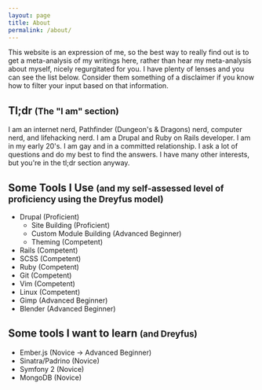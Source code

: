 ```yaml
---
layout: page
title: About
permalink: /about/
---
```


This website is an expression of me, so the best way to really find out is to
get a meta-analysis of my writings here, rather than hear my meta-analysis about
myself, nicely regurgitated for you. I have plenty of lenses and you can see the
list below. Consider them something of a disclaimer if you know how to filter
your input based on that information.

## Tl;dr <small>(The "I am" section)</small> ##

I am an internet nerd, Pathfinder (Dungeon's &amp; Dragons) nerd, computer nerd,
and lifehacking nerd. I am a Drupal and Ruby on Rails developer. I am in my
early 20's. I am gay and in a committed relationship. I ask a lot of questions
and do my best to find the answers. I have many other interests, but you're in
the tl;dr section anyway.

## Some Tools I Use <small>(and my self-assessed level of proficiency using the Dreyfus model)</small> ##

* Drupal (Proficient)
  * Site Building (Proficient)
  * Custom Module Building (Advanced Beginner)
  * Theming (Competent)
* Rails (Competent)
* SCSS (Competent)
* Ruby (Competent)
* Git (Competent)
* Vim (Competent)
* Linux (Competent)
* Gimp (Advanced Beginner)
* Blender (Advanced Beginner)


## Some tools I want to learn <small>(and Dreyfus)</small> ##

* Ember.js (Novice -> Advanced Beginner)
* Sinatra/Padrino (Novice)
* Symfony 2 (Novice)
* MongoDB (Novice)
